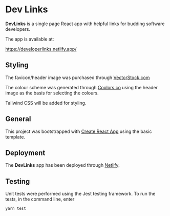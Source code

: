 # Dev Links #
**DevLinks** is a single page React app with helpful links for budding software developers.

The app is available at:

<https://developerlinks.netlify.app/>

## Styling ##
The favicon/header image was purchased through [VectorStock.com](https://www.vectorstock.com/)  

The colour scheme was generated through [Coolors.co](https://coolors.co/) using the header image as the basis for selecting the colours. 

Tailwind CSS will be added for styling.

## General ##

This project was bootstrapped with [Create React App](https://github.com/facebook/create-react-app) using the basic template.

## Deployment ##

The **DevLinks** app has been deployed through [Netlify](https://www.netlify.com/).

## Testing ##

Unit tests were performed using the Jest testing framework. To run the tests, in the command line, enter

`yarn test`
